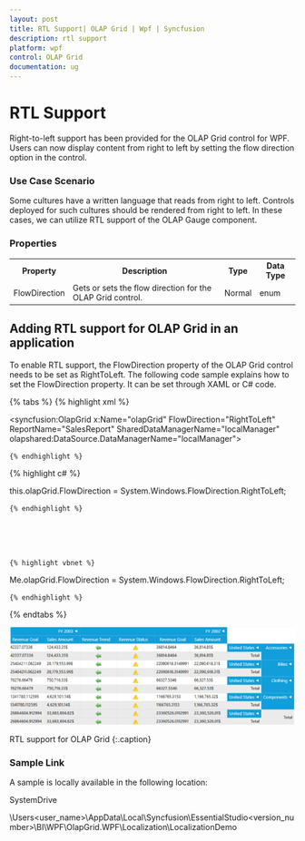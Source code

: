 ```yaml
---
layout: post
title: RTL Support| OLAP Grid | Wpf | Syncfusion
description: rtl support
platform: wpf
control: OLAP Grid
documentation: ug
---
```


# RTL Support

Right-to-left support has been provided for the OLAP Grid control for WPF. Users can now display content from right to left by setting the flow direction option in the control. 

### Use Case Scenario

Some cultures have a written language that reads from right to left. Controls deployed for such cultures should be rendered from right to left. In these cases, we can utilize RTL support of the OLAP Gauge component. 

### Properties



<table>
<tr>
<th>
Property</th><th>
Description</th><th>
Type</th><th>
Data Type</th></tr>
<tr>
<td>
FlowDirection</td><td>
Gets or sets the flow direction for the OLAP Grid control.</td><td>
Normal</td><td>
enum</td></tr>
</table>

## Adding RTL support for OLAP Grid in an application 

To enable RTL support, the FlowDirection property of the OLAP Grid control needs to be set as RightToLeft. The following code sample explains how to set the FlowDirection property. It can be set through XAML or C# code.

{% tabs %}
  {% highlight xml %}

   

<syncfusion:OlapGrid x:Name="olapGrid" FlowDirection="RightToLeft" ReportName="SalesReport" SharedDataManagerName="localManager" olapshared:DataSource.DataManagerName="localManager">  


    {% endhighlight %}


  {% highlight c# %}

   

  this.olapGrid.FlowDirection = System.Windows.FlowDirection.RightToLeft;

    {% endhighlight %}





    {% highlight vbnet %}

    

  Me.olapGrid.FlowDirection = System.Windows.FlowDirection.RightToLeft;

    {% endhighlight %}


{% endtabs %}


![](RTL-Support_images/RTL-Support_img1.png)


RTL support for OLAP Grid
{:.caption}

### Sample Link

A sample is locally available in the following location:

SystemDrive

\Users\<user_name>\AppData\Local\Syncfusion\EssentialStudio\<version_number>\BI\WPF\OlapGrid.WPF\Localization\LocalizationDemo

